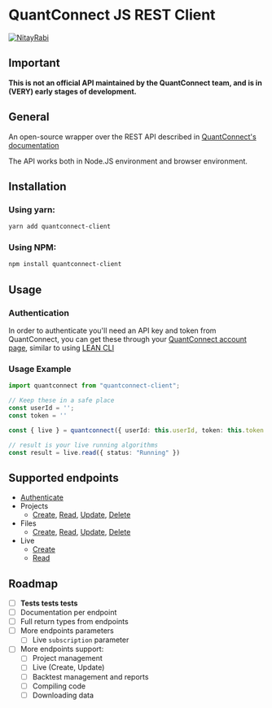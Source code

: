 # QuantConnect JS REST Client
[![NitayRabi](https://circleci.com/gh/NitayRabi/quantconnect-client.svg?style=svg)](https://app.circleci.com/pipelines/github/NitayRabi/quantconnect-client)

## Important

**This is not an official API maintained by the QuantConnect team, and is in (VERY) early stages of development.** 

## General 

An open-source wrapper over the REST API described in [QuantConnect's documentation](https://www.quantconnect.com/docs/v2/our-platform/api-reference#)

The API works both in Node.JS environment and browser environment.

## Installation 

### Using yarn:
```sh
yarn add quantconnect-client
```
### Using NPM:
```sh
npm install quantconnect-client
```

## Usage 

### Authentication

In order to authenticate you'll need an API key and token from QuantConnect, you can get these through your [QuantConnect account page](https://www.quantconnect.com/account), similar to using [LEAN CLI](https://www.quantconnect.com/docs/v2/lean-cli/api-reference/lean-login#01-Introduction)

### Usage Example

```ts
import quantconnect from "quantconnect-client";

// Keep these in a safe place
const userId = '';
const token = ''

const { live } = quantconnect({ userId: this.userId, token: this.token });

// result is your live running algorithms
const result = live.read({ status: "Running" })
```

## Supported endpoints
- [Authenticate](https://www.quantconnect.com/docs/v2/our-platform/api-reference/authentication)
- Projects
  - [Create](https://www.quantconnect.com/docs/v2/our-platform/api-reference/project-management/create-project), [Read](https://www.quantconnect.com/docs/v2/our-platform/api-reference/project-management/read-project), [Update](https://www.quantconnect.com/docs/v2/our-platform/api-reference/project-management/update-project), [Delete](https://www.quantconnect.com/docs/v2/our-platform/api-reference/project-management/delete-project)
- Files
  - [Create](https://www.quantconnect.com/docs/v2/our-platform/api-reference/file-management/create-file), [Read](https://www.quantconnect.com/docs/v2/our-platform/api-reference/file-management/read-file), [Update](https://www.quantconnect.com/docs/v2/our-platform/api-reference/file-management/update-file), [Delete](https://www.quantconnect.com/docs/v2/our-platform/api-reference/file-management/delete-file)
- Live
  - [Create](https://www.quantconnect.com/docs/v2/our-platform/api-reference/live-management/create-live-algorithm)
  - [Read](https://www.quantconnect.com/docs/v2/our-platform/api-reference/live-management/read-live-algorithm/get-live-algorithm-statistics)

## Roadmap

- [ ] **Tests tests tests**
- [ ] Documentation per endpoint
- [ ] Full return types from endpoints
- [ ] More endpoints parameters
  - [ ] Live `subscription` parameter
- [ ] More endpoints support:
  - [ ] Project management
  - [ ] Live (Create, Update)
  - [ ] Backtest management and reports
  - [ ] Compiling code
  - [ ] Downloading data
